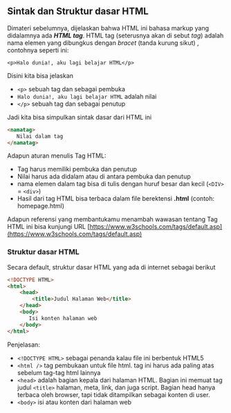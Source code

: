 ## Sintak dan Struktur dasar HTML
Dimateri sebelumnya, dijelaskan bahwa HTML ini bahasa markup yang didalamnya ada ***HTML tag***. HTML tag (seterusnya akan di sebut *tag*) adalah nama elemen yang dibungkus dengan *bracet* (tanda kurung sikut) , contohnya seperti ini:

    <p>Halo dunia!, aku lagi belajar HTML</p>
Disini kita bisa jelaskan
- `<p>` sebuah tag dan sebagai pembuka
- `Halo dunia!, aku lagi belajar HTML` adalah nilai
- `</p>` sebuah tag dan sebagai penutup

Jadi kita bisa simpulkan sintak dasar dari HTML ini 
```html
<namatag>
   Nilai dalam tag
</namatag>
```

Adapun aturan menulis Tag HTML:
- Tag harus memiliki pembuka dan penutup
- Nilai harus ada didalam atau di antara pembuka dan penutup
- nama elemen dalam tag bisa di tulis dengan huruf besar dan kecil (`<DIV>` = `<div>`)
- Hasil dari tag HTML bisa terbaca dalam file berektensi **.html** (contoh: homepage.html)

Adapun referensi yang membantukamu menambah wawasan tentang Tag HTML ini bisa kunjungi URL [https://www.w3schools.com/tags/default.asp](https://www.w3schools.com/tags/default.asp)

### Struktur dasar HTML
Secara default, struktur dasar HTML yang ada di internet sebagai berikut


```html
<!DOCTYPE HTML>
<html>
	<head>
		<title>Judul Halaman Web</title>
	</head>
	<body>
	   Isi konten halaman web
	</body>
</html>
```

Penjelasan: 
- `<!DOCTYPE HTML>` sebagai penanda kalau file ini berbentuk HTML5
- `<html />` tag pembukaan untuk file html. tag ini harus ada paling atas sebelum tag-tag html lainnya
- `<head>` adalah bagian kepala dari halaman HTML. Bagian ini memuat tag judul `<title>` halaman, meta, link, dan juga script. Bagian head hanya terbaca oleh browser, tapi tidak ditampilkan sebagai konten di user.
- `<body>` isi atau konten dari halaman web
